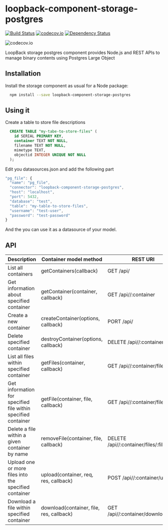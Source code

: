 # loopback-component-storage-postgres
[![Build Status](https://travis-ci.org/jdrouet/loopback-component-storage-postgres.svg)](https://travis-ci.org/jdrouet/loopback-component-storage-postgres)
[![codecov.io](https://codecov.io/github/jdrouet/loopback-component-storage-postgres/coverage.svg?branch=master)](https://codecov.io/github/jdrouet/loopback-component-storage-postgres?branch=master)
[![Dependency Status](https://david-dm.org/jdrouet/loopback-component-storage-postgres.svg)](https://david-dm.org/jdrouet/loopback-component-storage-postgres)

![codecov.io](https://codecov.io/github/jdrouet/loopback-component-storage-postgres/branch.svg?branch=master)

LoopBack storage postgres component provides Node.js and REST APIs to manage binary contents using Postgres Large Object

## Installation

Install the storage component as usual for a Node package:

```bash
  npm install --save loopback-component-storage-postgres
```



## Using it

Create a table to store file descriptions

```sql
  CREATE TABLE "my-tabe-to-store-files" (
    id SERIAL PRIMARY KEY,
    container TEXT NOT NULL,
    filename TEXT NOT NULL,
    mimetype TEXT,
    objectid INTEGER UNIQUE NOT NULL
  );
```

Edit you datasources.json and add the following part

```javascript
"pg_file": {
  "name": "pg_file",
  "connector": "loopback-component-storage-postgres",
  "host": "localhost",
  "port": 5432,
  "database": "test",
  "table": "my-table-to-store-files",
  "username": "test-user",
  "password": "test-password"
}
```

And the you can use it as a datasource of your model.

## API

Description                                                   | Container model method                    | REST URI
--------------------------------------------------------------|-------------------------------------------|--------------------------------------------
List all containers                                           | getContainers(callback)                   | GET /api/<model>
Get information about specified container                     | getContainer(container, callback)         | GET /api/<model>/:container
Create a new container                                        | createContainer(options, callback)        | PORT /api/<model>
Delete specified container                                    | destroyContainer(options, callback)       | DELETE /api/<model>/:container
List all files within specified container                     | getFiles(container, callback)             | GET /api/<model>/:container/files
Get information for specified file within specified container | getFile(container, file, callback)        | GET /api/<model>/:container/files/:file
Delete a file within a given container by name                | removeFile(container, file, callback)     | DELETE /api/<model>/:container/files/:file
Upload one or more files into the specified container         | upload(container, req, res, callback)     | POST /api/<model>/:container/upload
Download a file within specified container                    | download(container, file, res, callback)  | GET /api/<model>/:container/download/:file
